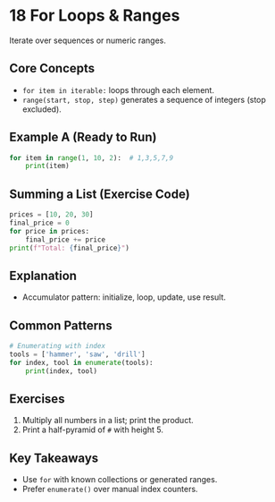 # 18 For Loops & Ranges

Iterate over sequences or numeric ranges.

## Core Concepts
- `for item in iterable:` loops through each element.
- `range(start, stop, step)` generates a sequence of integers (stop excluded).

## Example A (Ready to Run)
```python
for item in range(1, 10, 2):  # 1,3,5,7,9
    print(item)
```

## Summing a List (Exercise Code)
```python
prices = [10, 20, 30]
final_price = 0
for price in prices:
    final_price += price
print(f"Total: {final_price}")
```

## Explanation
- Accumulator pattern: initialize, loop, update, use result.

## Common Patterns
```python
# Enumerating with index
tools = ['hammer', 'saw', 'drill']
for index, tool in enumerate(tools):
    print(index, tool)
```

## Exercises
1. Multiply all numbers in a list; print the product.
2. Print a half-pyramid of `#` with height 5.

## Key Takeaways
- Use `for` with known collections or generated ranges.
- Prefer `enumerate()` over manual index counters.
